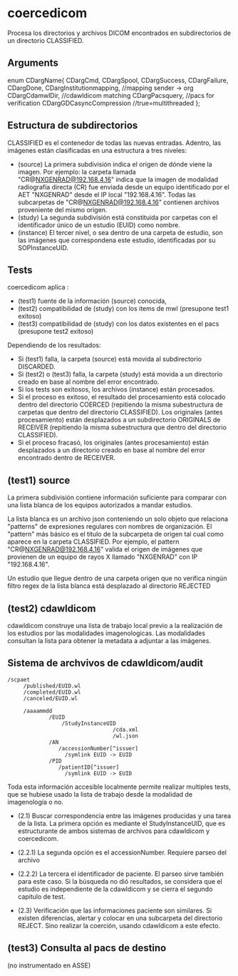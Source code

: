 coercedicom
===========

Procesa los directorios y archivos DICOM encontrados en subdirectorios de un directorio CLASSIFIED.

Arguments
-------------
enum CDargName{
   CDargCmd,
   CDargSpool,
   CDargSuccess,
   CDargFailure,
   CDargDone,
   CDargInstitutionmapping,          //mapping  sender -> org
   CDargCdamwlDir,                       //cdawldicom matching
   CDargPacsquery,                        //pacs for verification
   CDargGDCasyncCompression   //true=multithreaded
};

Estructura de subdirectorios
------------------------------
CLASSIFIED es el contenedor de todas las nuevas entradas. Adentro, las imágenes están clasificadas en una estructura a tres niveles:
- (source) La primera subdivisión indica el origen de dónde viene la imagen. Por ejemplo: la carpeta llamada "CR@NXGENRAD@192.168.4.16" indica que la imagen de modalidad radiografía directa (CR) fue enviada desde un equipo identificado por el AET "NXGENRAD" desde el IP local "192.168.4.16". Todas las subcarpetas de "CR@NXGENRAD@192.168.4.16" contienen archivos proveniente del mismo origen.
- (study) La segunda subdivisión está constituida por carpetas con el identificador único de un estudio (EUID) como nombre.
- (instance) El tercer nivel, o sea dentro de una carpeta de estudio, son las imágenes que correspondena este estudio, identificadas por su SOPInstanceUID.

Tests
------
coercedicom aplica :
- (test1) fuente de la información (source) conocida, 
- (test2)  compatibilidad de (study) con los items de mwl (presupone  test1 exitoso)
- (test3) compatibilidad de (study) con los datos existentes en el pacs (presupone  test2 exitoso)

Dependiendo de los resultados:

- Si (test1) falla, la carpeta (source) está movida al subdirectorio DISCARDED.
- Si (test2) o (test3) falla, la carpeta (study) está movida a un directorio creado en base al nombre del error encontrado.
- Si los tests son exitosos, los archivos (instance) están procesados.
- Si el proceso es exitoso, el resultado del procesamiento está colocado dentro del directorio COERCED (repitiendo la misma subestructura de carpetas que dentro del directorio CLASSIFIED). Los originales (antes procesamiento) están  desplazados a un subdirectorio ORIGINALS de RECEIVER (repitiendo la misma subestructura que dentro del directorio CLASSIFIED).
- Si el proceso fracasó,  los originales (antes procesamiento) están  desplazados a un directorio creado en base al nombre del error encontrado dentro de RECEIVER.


(test1) source
---------------
La primera subdivisión contiene información suficiente para comparar con una lista blanca de los equipos autorizados a mandar estudios. 

La lista blanca es un archivo json conteniendo un solo objeto que relaciona "patterns" de expresiones regulares con nombres de organización. El "pattern" más básico es el titulo de la subcarpeta de origen tal cual como aparece en la carpeta CLASSIFIED. Por ejemplo, el pattern "CR@NXGENRAD@192.168.4.16" valida el origen de imágenes que provienen de un equipo de rayos X llamado "NXGENRAD" con IP "192.168.4.16".

Un estudio que llegue dentro de una carpeta origen que no verifica ningún filtro regex de la lista blanca está desplazado al directorio REJECTED

(test2) cdawldicom
--------------
cdawldicom construye una lista de trabajo local previo a la realización de los estudios por las modalidades imagenologicas. Las modalidades consultan la lista para obtener la metadata a adjuntar a las imágenes.

## Sistema de archvivos de cdawldicom/audit

 ``` 
 /scpaet
      /published/EUID.wl
      /completed/EUID.wl
      /canceled/EUID.wl

      /aaaammdd
              /EUID
                  /StudyInstanceUID
                                  /cda.xml
                                  /wl.json
              /AN
                 /accessionNumber[^issuer]
                   /symlink EUID -> EUID      
              /PID     
                 /patientID[^issuer]
                   /symlink EUID -> EUID        
 ```

Toda esta información accesible localmente permite realizar multiples tests, que se hubiese usado la lista de trabajo desde la modalidad de imagenología o no.

- (2.1) Buscar correspondencia entre las imágenes producidas y una tarea de la lista. La primera opción es mediante el StudyInstanceUID, que es estructurante de ambos sistemas de archivos para cdawldicom y coercedicom. 
- (2.2.1) La segunda opción es el accessionNumber. Requiere parseo del archivo
- (2.2.2)  La tercera el identificador de paciente. El parseo sirve también para este caso.
Si la búsqueda no dió resultados, se considera que el estudio es independiente de la cdawldicom y se cierra el segundo capitulo de test. 

- (2.3) Verificación que las informaciones paciente son similares. Si existen diferencias, alertar y colocar en una subcarpeta del directorio REJECT. Sino realizar la coerción, usando cdawldicom a este efecto.

(test3) Consulta al pacs de destino
-------------------------------
(no instrumentado en ASSE)
